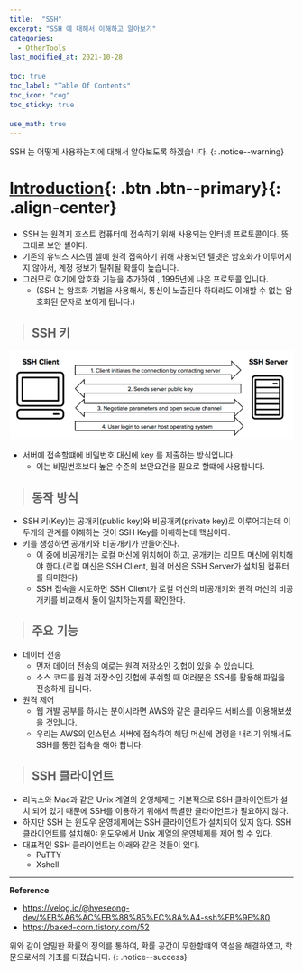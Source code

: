 ```yaml
---
title:  "SSH"
excerpt: "SSH 에 대해서 이해하고 알아보기"
categories:
  - OtherTools
last_modified_at: 2021-10-28

toc: true
toc_label: "Table Of Contents"
toc_icon: "cog"
toc_sticky: true

use_math: true
---
```


 SSH 는 어떻게 사용하는지에 대해서 알아보도록 하겠습니다. 
{: .notice--warning}

# [Introduction](#link){: .btn .btn--primary}{: .align-center}

- SSH 는 원격지 호스트 컴퓨터에 접속하기 위해 사용되는 인터넷 프로토콜이다. 뜻 그대로 보안 셸이다. 
- 기존의 유닉스 시스템 셀에 원격 접속하기 위해 사용되던 텔넷은 암호화가 이루어지지 않아서, 계정 정보가 탈취될 확률이 높습니다.
- 그러므로 여기에 암호화 기능을 추가하여 , 1995년에 나온 프로토콜 입니다. 
  - (SSH 는 암호화 기법을 사용해서, 통신이 노출된다 하더라도 이애할 수 없는 암호화된 문자로 보이게 됩니다.)

> ## SSH 키

![png](/assets/images/Others/4_1.png)

- 서버에 접속할떄에 비밀번호 대신에 key 를 제출하는 방식입니다.
  - 이는 비밀번호보다 높은 수준의 보안요건을 필요로 할떄에 사용합니다.

> ## 동작 방식

- SSH 키(Key)는 공개키(public key)와 비공개키(private key)로 이루어지는데 이 두개의 관계를 이해하는 것이 SSH Key를 이해하는데 핵심이다. 
- 키를 생성하면 공개키와 비공개키가 만들어진다. 
  - 이 중에 비공개키는 로컬 머신에 위치해야 하고, 공개키는 리모트 머신에 위치해야 한다.(로컬 머신은 SSH Client, 원격 머신은 SSH Server가 설치된 컴퓨터를 의미한다)
  - SSH 접속을 시도하면 SSH Client가 로컬 머신의 비공개키와 원격 머신의 비공개키를 비교해서 둘이 일치하는지를 확인한다.

> ## 주요 기능

- 데이터 전송
  - 먼저 데이터 전송의 예로는 원격 저장소인 깃헙이 있을 수 있습니다. 
  - 소스 코드를 원격 저장소인 깃헙에 푸쉬할 때 여러분은 SSH를 활용해 파일을 전송하게 됩니다.
- 원격 제어
  - 웹 개발 공부를 하시는 분이시라면 AWS와 같은 클라우드 서비스를 이용해보셨을 것입니다. 
  - 우리는 AWS의 인스턴스 서버에 접속하여 해당 머신에 명령을 내리기 위해서도 SSH를 통한 접속을 해야 합니다.

> ## SSH 클라이언트

- 리눅스와 Mac과 같은 Unix 계열의 운영체제는 기본적으로 SSH 클라이언트가 설치 되어 있기 때문에 SSH를 이용하기 위해서 특별한 클라이언트가 필요하지 않다. 
- 하지만 SSH 는 윈도우 운영체제에는 SSH 클라이언트가 설치되어 있지 않다. SSH 클라이언트를 설치해야 윈도우에서 Unix 계열의 운영체제를 제어 할 수 있다. 
- 대표적인 SSH 클라이언트는 아래와 같은 것들이 있다. 
  - PuTTY
  - Xshell

---

**Reference**

- <https://velog.io/@hyeseong-dev/%EB%A6%AC%EB%88%85%EC%8A%A4-ssh%EB%9E%80>
- <https://baked-corn.tistory.com/52>

위와 같이 엄밀한 확률의 정의를 통하여, 확률 공간이 무한할떄의 역설을 해결하였고, 학문으로서의 기초를 다졌습니다.
{: .notice--success}

